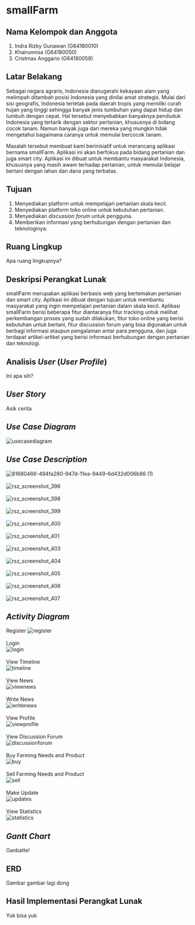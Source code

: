 # smallFarm

## Nama Kelompok dan Anggota
1. Indra Rizky Gunawan (G64180010)
2. Khairunnisa (G64180050)
3. Cristmas Anggario (G64180058)

## Latar Belakang
Sebagai negara agraris, Indonesia dianugerahi kekayaan alam yang melimpah ditambah posisi Indonesia yang dinilai amat strategis. Mulai dari sisi geografis, Indonesia terletak pada daerah tropis yang memiliki curah hujan yang tinggi sehingga banyak jenis tumbuhan yang dapat hidup dan tumbuh dengan cepat. Hal tersebut menyebabkan banyaknya penduduk Indonesia yang tertarik dengan sektor pertanian, khususnya di bidang cocok tanam. Namun banyak juga dari mereka yang mungkin tidak mengetahui bagaimana caranya untuk memulai bercocok tanam.

Masalah tersebut membuat kami berinisiatif untuk merancang aplikasi bernama smallFarm. Aplikasi ini akan berfokus pada bidang pertanian dan juga smart city. Aplikasi ini dibuat untuk membantu masyarakat Indonesia, khususnya yang masih awam terhadap pertanian, untuk memulai belajar bertani dengan lahan dan dana yang terbatas.

## Tujuan
1. Menyediakan platform untuk mempelajari pertanian skala kecil.
2. Menyediakan platform toko online untuk kebutuhan pertanian. 
3. Menyediakan _discussion forum_ untuk pengguna.
4. Memberikan informasi yang berhubungan dengan pertanian dan teknologinya.


## Ruang Lingkup
Apa ruang lingkupnya?

## Deskripsi Perangkat Lunak
smallFarm merupakan aplikasi berbasis web  yang bertemakan pertanian dan smart city. Aplikasi ini dibuat dengan tujuan untuk membantu masyarakat yang ingin mempelajari pertanian dalam skala kecil. Aplikasi smallFarm berisi beberapa fitur diantaranya fitur tracking untuk melihat perkembangan proses yang sudah dilakukan, fitur toko online yang berisi kebutuhan untuk bertani, fitur discussion forum yang bisa digunakan untuk berbagi informasi ataupun pengalaman antar para pengguna, dan juga terdapat artikel-artikel yang berisi informasi berhubungan dengan pertanian dan teknologi.

## Analisis _User_ (_User Profile_)
Ini apa sih?

## _User Story_
Asik cerita

## _Use Case Diagram_
![usecasediagram](https://user-images.githubusercontent.com/60083980/81585275-20c49b80-93de-11ea-96e0-739777f075bf.png)

## _Use Case Description_
![81680466-494fa280-947d-11ea-9449-6d432d006b86 (1)](https://user-images.githubusercontent.com/60083980/81689350-65a30d80-9484-11ea-9509-9e137ca5a490.png) <br/><br/>
![rsz_screenshot_396](https://user-images.githubusercontent.com/60083980/81679259-4e602200-947c-11ea-9491-812463732e2e.png) <br/><br/>
![rsz_screenshot_398](https://user-images.githubusercontent.com/60083980/81680825-f1656b80-947d-11ea-8848-b6e9d3c80fa3.png) <br/><br/>
![rsz_screenshot_399](https://user-images.githubusercontent.com/60083980/81681149-4d2ff480-947e-11ea-8ef7-b3118aa279ca.png) <br/><br/>
![rsz_screenshot_400](https://user-images.githubusercontent.com/60083980/81681634-98e29e00-947e-11ea-9bb1-12a9a977f112.png) <br/><br/>
![rsz_screenshot_401](https://user-images.githubusercontent.com/60083980/81682185-e4954780-947e-11ea-8a93-97dd79edc117.png) <br/><br/>
![rsz_screenshot_403](https://user-images.githubusercontent.com/60083980/81685468-42775e80-9482-11ea-9219-5729f3d1c5b4.png) <br/><br/>
![rsz_screenshot_404](https://user-images.githubusercontent.com/60083980/81686573-c92c3b80-9482-11ea-95d1-a1fefe76188d.png) <br/><br/>
![rsz_screenshot_405](https://user-images.githubusercontent.com/60083980/81686957-fc6eca80-9482-11ea-938c-4df195f6aa92.png) <br/><br/>
![rsz_screenshot_406](https://user-images.githubusercontent.com/60083980/81687772-69826000-9483-11ea-9a89-3393004a5259.png) <br/><br/>
![rsz_screenshot_407](https://user-images.githubusercontent.com/60083980/81687798-6d15e700-9483-11ea-9e16-6691410dfa63.png)

## _Activity Diagram_
Register
![register](https://user-images.githubusercontent.com/60083980/81586455-bca2d700-93df-11ea-953a-5c149472cfd9.png)<br/><br/>
Login <br/>
![login](https://user-images.githubusercontent.com/60083980/81592306-f7107200-93e7-11ea-9e03-3ca415a94a5b.png) <br/><br/>
View Timeline <br/>
![timeline](https://user-images.githubusercontent.com/60083980/81586868-6bdfae00-93e0-11ea-8955-44278df6ddfd.jpg) <br/><br/>
View News <br/>
![viewnews](https://user-images.githubusercontent.com/60083980/81586886-713cf880-93e0-11ea-8158-74a53198c125.png) <br/><br/>
Write News <br/>
![writenews](https://user-images.githubusercontent.com/60083980/81586867-6aae8100-93e0-11ea-93d9-c06a9b72589b.png) <br/><br/>
View Profile <br/>
![viewprofile](https://user-images.githubusercontent.com/60083980/81592657-7d2cb880-93e8-11ea-9368-c2e7cdb6304f.png) <br/><br/>
View Discussion Forum <br/>
![discussionforum](https://user-images.githubusercontent.com/60083980/81586869-6c784480-93e0-11ea-9c12-403354ef30a7.jpg) <br/><br/>
Buy Farming Needs and Product <br/>
![buy](https://user-images.githubusercontent.com/60083980/81586876-700bcb80-93e0-11ea-8374-acb4abd70d34.png) <br/><br/>
Sell Farming Needs and Product <br/>
![sell](https://user-images.githubusercontent.com/60083980/81586871-6da97180-93e0-11ea-9cb1-b97a154b52af.png) <br/><br/>
Make Update <br/>
![updates](https://user-images.githubusercontent.com/60083980/81586866-6a15ea80-93e0-11ea-8619-f5bfba55a166.png) <br/><br/>
View Statistics <br/>
![statistics](https://user-images.githubusercontent.com/60083980/81592677-83229980-93e8-11ea-8619-786e66a35a3e.png)

## _Gantt Chart_
Ganbatte!

## ERD
Gambar gambar lagi dong

## Hasil Implementasi Perangkat Lunak
Yuk bisa yuk
